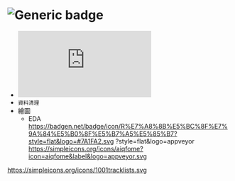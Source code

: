 # ![Generic badge](https://badgen.net/badge/icon/R%E7%A8%8B%E5%BC%8F%E7%9A%84%E5%B0%8F%E5%B7%A5%E5%85%B7?icon=visualstudio&label&logo=appveyor.svg)
* ![Generic badge](https://badgen.net/badge/%E5%8C%AF%E5%85%A5%E8%B3%87%E6%96%99/excel.csv.json?style=flat&logo=#7A1FA2.svg) 
* `資料清理`  
* 繪圖  
  * EDA  
https://badgen.net/badge/icon/R%E7%A8%8B%E5%BC%8F%E7%9A%84%E5%B0%8F%E5%B7%A5%E5%85%B7?style=flat&logo=#7A1FA2.svg
?style=flat&logo=appveyor
https://simpleicons.org/icons/aiqfome?icon=aiqfome&label&logo=appveyor.svg
                                                                                                       
https://simpleicons.org/icons/1001tracklists.svg
